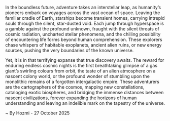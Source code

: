 
In the boundless future, adventure takes an interstellar leap, as humanity’s pioneers embark on voyages across the vast ocean of space. Leaving the familiar cradle of Earth, starships become transient homes, carrying intrepid souls through the silent, star-dusted void. Each jump through hyperspace is a gamble against the profound unknown, fraught with the silent threats of cosmic radiation, uncharted stellar phenomena, and the chilling possibility of encountering life forms beyond human comprehension. These explorers chase whispers of habitable exoplanets, ancient alien ruins, or new energy sources, pushing the very boundaries of the known universe.

Yet, it is in that terrifying expanse that true discovery awaits. The reward for enduring endless cosmic nights is the first breathtaking glimpse of a gas giant’s swirling colours from orbit, the taste of an alien atmosphere on a nascent colony world, or the profound wonder of stumbling upon the monolithic remains of a forgotten intergalactic empire. These adventurers are the cartographers of the cosmos, mapping new constellations, cataloging exotic biospheres, and bridging the immense distances between nascent civilizations, forever expanding the horizons of human understanding and leaving an indelible mark on the tapestry of the universe.

~ By Hozmi - 27 October 2025
